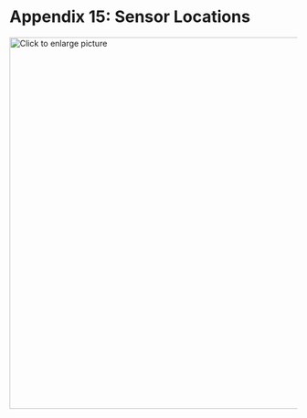 # Appendix 15: Sensor Locations
<a href="https://drive.google.com/uc?export=view&id=1bOm8UDHQ7SufuYAnpv8_CS2DrGWWpu64"><img src="https://drive.google.com/uc?export=view&id=1bOm8UDHQ7SufuYAnpv8_CS2DrGWWpu64" style="width: 650px; max-width: 100%; height: auto" title="Click to enlarge picture"/>

<!--a href="https://drive.google.com/uc?export=view&id=1eZJ939POXTpffoi8mMO52NAA9s5cjoBS"><img src="https://drive.google.com/uc?export=view&id=1eZJ939POXTpffoi8mMO52NAA9s5cjoBS" style="width: 650px; max-width: 100%; height: auto" title="Click to enlarge picture"/-->
